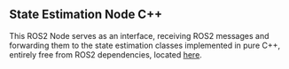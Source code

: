 ## State Estimation Node C++
This ROS2 Node serves as an interface, receiving ROS2 messages and forwarding them to the state estimation classes implemented in pure C++, entirely free from ROS2 dependencies, located [here](/lib_cpp/state_estimation_cpp/).